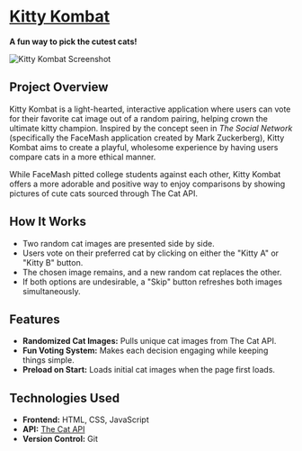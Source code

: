 # [Kitty Kombat](https://devin-diaz.github.io/Kitty-Kombat/)
**A fun way to pick the cutest cats!**

![Kitty Kombat Screenshot](path/to/screenshot.png)

## Project Overview

Kitty Kombat is a light-hearted, interactive application where users can vote for their favorite cat image out of a random pairing, helping crown the ultimate kitty champion. Inspired by the concept seen in _The Social Network_ (specifically the FaceMash application created by Mark Zuckerberg), Kitty Kombat aims to create a playful, wholesome experience by having users compare cats in a more ethical manner.

While FaceMash pitted college students against each other, Kitty Kombat offers a more adorable and positive way to enjoy comparisons by showing pictures of cute cats sourced through The Cat API.

## How It Works

- Two random cat images are presented side by side.
- Users vote on their preferred cat by clicking on either the "Kitty A" or "Kitty B" button.
- The chosen image remains, and a new random cat replaces the other.
- If both options are undesirable, a "Skip" button refreshes both images simultaneously.

## Features

- **Randomized Cat Images:** Pulls unique cat images from The Cat API.
- **Fun Voting System:** Makes each decision engaging while keeping things simple.
- **Preload on Start:** Loads initial cat images when the page first loads.

## Technologies Used

- **Frontend:** HTML, CSS, JavaScript
- **API:** [The Cat API](https://thecatapi.com/)
- **Version Control:** Git
